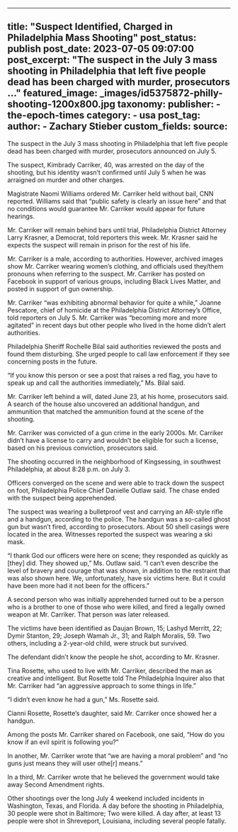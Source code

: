 
---
title: "Suspect Identified, Charged in Philadelphia Mass Shooting" 
post_status: publish
post_date: 2023-07-05 09:07:00 
post_excerpt: "The suspect in the July 3 mass shooting in Philadelphia that left five people dead has been charged with murder, prosecutors ..."
featured_image: _images/id5375872-philly-shooting-1200x800.jpg 
taxonomy:
    publisher:
        - the-epoch-times
    category:
        - usa 
    post_tag:
    author:
        - Zachary Stieber
custom_fields:
    source: 
---
The suspect in the July 3 mass shooting in Philadelphia that left five people dead has been charged with murder, prosecutors announced on July 5.

The suspect, Kimbrady Carriker, 40, was arrested on the day of the shooting, but his identity wasn’t confirmed until July 5 when he was arraigned on murder and other charges.

Magistrate Naomi Williams ordered Mr. Carriker held without bail, CNN reported. Williams said that “public safety is clearly an issue here” and that no conditions would guarantee Mr. Carriker would appear for future hearings.

Mr. Carriker will remain behind bars until trial, Philadelphia District Attorney Larry Krasner, a Democrat, told reporters this week. Mr. Krasner said he expects the suspect will remain in prison for the rest of his life.

Mr. Carriker is a male, according to authorities. However, archived images show Mr. Carriker wearing women’s clothing, and officials used they&#x2F;them pronouns when referring to the suspect. Mr. Carriker has posted on Facebook in support of various groups, including Black Lives Matter, and posted in support of gun ownership.

Mr. Carriker “was exhibiting abnormal behavior for quite a while,” Joanne Pescatore, chief of homicide at the Philadelphia District Attorney’s Office, told reporters on July 5. Mr. Carriker was “becoming more and more agitated” in recent days but other people who lived in the home didn’t alert authorities.

Philadelphia Sheriff Rochelle Bilal said authorities reviewed the posts and found them disturbing. She urged people to call law enforcement if they see concerning posts in the future.

“If you know this person or see a post that raises a red flag, you have to speak up and call the authorities immediately,” Ms. Bilal said.

Mr. Carriker left behind a will, dated June 23, at his home, prosecutors said. A search of the house also uncovered an additional handgun, and ammunition that matched the ammunition found at the scene of the shooting.

Mr. Carriker was convicted of a gun crime in the early 2000s. Mr. Carriker didn’t have a license to carry and wouldn’t be eligible for such a license, based on his previous conviction, prosecutors said.

The shooting occurred in the neighborhood of Kingsessing, in southwest Philadelphia, at about 8:28 p.m. on July 3.

Officers converged on the scene and were able to track down the suspect on foot, Philadelphia Police Chief Danielle Outlaw said. The chase ended with the suspect being apprehended.

The suspect was wearing a bulletproof vest and carrying an AR-style rifle and a handgun, according to the police. The handgun was a so-called ghost gun but wasn’t fired, according to prosecutors. About 50 shell casings were located in the area. Witnesses reported the suspect was wearing a ski mask.

“I thank God our officers were here on scene; they responded as quickly as [they] did. They showed up,” Ms. Outlaw said. “I can’t even describe the level of bravery and courage that was shown, in addition to the restraint that was also shown here. We, unfortunately, have six victims here. But it could have been more had it not been for the officers.”

A second person who was initially apprehended turned out to be a person who is a brother to one of those who were killed, and fired a legally owned weapon at Mr. Carriker. That person was later released.

The victims have been identified as Daujan Brown, 15; Lashyd Merritt, 22; Dymir Stanton, 29; Joseph Wamah Jr., 31; and Ralph Moralis, 59. Two others, including a 2-year-old child, were struck but survived.

The defendant didn’t know the people he shot, according to Mr. Krasner.

Tina Rosette, who used to live with Mr. Carriker, described the man as creative and intelligent. But Rosette told The Philadelphia Inquirer also that Mr. Carriker had “an aggressive approach to some things in life.”

“I didn’t even know he had a gun,” Ms. Rosette said.

Cianni Rosette, Rosette’s daughter, said Mr. Carriker once showed her a handgun.

Among the posts Mr. Carriker shared on Facebook, one said, “How do you know if an evil spirit is following you?”

In another, Mr. Carriker wrote that “we are having a moral problem” and “no guns just means they will user othe[r] means.”

In a third, Mr. Carriker wrote that he believed the government would take away Second Amendment rights.

Other shootings over the long July 4 weekend included incidents in Washington, Texas, and Florida. A day before the shooting in Philadelphia, 30 people were shot in Baltimore; Two were killed. A day after, at least 13 people were shot in Shreveport, Louisiana, including several people fatally. 